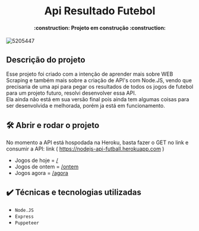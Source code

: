 <h1 align="center"> Api Resultado Futebol </h1>
<h4 align="center"> 
    :construction:  Projeto em construção  :construction:
</h4>

![5205447](https://user-images.githubusercontent.com/86241807/181915168-11f8f101-7478-464d-83d4-7addd3cba652.jpg)

## Descrição do projeto
Esse projeto foi criado com a intenção de aprender mais sobre WEB Scraping e também mais sobre a criação de API's com Node.JS, vendo que precisaria de uma api para pegar os resultados de todos os jogos de futebol para um projeto futuro, resolvi desenvolver essa API.<br>
Ela ainda não está em sua versão final pois ainda tem algumas coisas para ser desenvolvida e melhorada, porém ja está em funcionamento.

## 🛠️ Abrir e rodar o projeto

No momento a API está hospodada na Heroku, basta fazer o GET no link e consumir a API: link ( https://nodejs-api-futball.herokuapp.com )
- Jogos de hoje = <a href="https://nodejs-api-futball.herokuapp.com/" target="_blank">/</a>
- Jogos de ontem =  <a href="https://nodejs-api-futball.herokuapp.com/" target="_blank">/ontem</a>
- Jogos agora = <a href="https://nodejs-api-futball.herokuapp.com/" target="_blank">/agora</a>

## ✔️ Técnicas e tecnologias utilizadas

- ``Node.JS``
- ``Express``
- ``Puppeteer``

